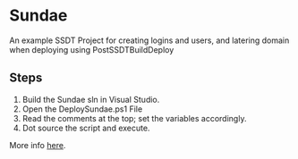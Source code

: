 # Sundae
An example SSDT Project for creating logins and users, and latering domain when deploying using PostSSDTBuildDeploy

## Steps
1. Build the Sundae sln in Visual Studio.
2. Open the DeploySundae.ps1 File
3. Read the comments at the top; set the variables accordingly. 
4. Dot source the script and execute. 


More info [here](https://bzzzt.io/post/2018-08/2018-08-13-deploy-login-different-domains/).
